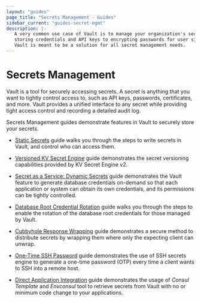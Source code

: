```yaml
---
layout: "guides"
page_title: "Secrets Management - Guides"
sidebar_current: "guides-secret-mgmt"
description: |-
   A very common use case of Vault is to manage your organization's secrets from
   storing credentials and API keys to encrypting passwords for user signups.
   Vault is meant to be a solution for all secret management needs.
---
```


# Secrets Management

Vault is a tool for securely accessing secrets. A secret is anything that you
want to tightly control access to, such as API keys, passwords, certificates,
and more. Vault provides a unified interface to any secret while providing
tight access control and recording a detailed audit log.

Secrets Management guides demonstrate features in Vault to securely store your
secrets.

- [Static Secrets](/guides/secret-mgmt/static-secrets.html) guide walks you
through the steps to write secrets in Vault, and control who can access them.

- [Versioned KV Secret Engine](/guides/secret-mgmt/versioned-kv.html) guide
demonstrates the secret versioning capabilities provided by KV Secret Engine v2.

- [Secret as a Service: Dynamic Secrets](/guides/secret-mgmt/dynamic-secrets.html)
 guide demonstrates the Vault feature to generate database credentials
 on-demand so that each application or system can obtain its own credentials,
 and its permissions can be tightly controlled.

- [Database Root Credential Rotation](/guides/secret-mgmt/db-root-rotation.html)
guide walks you through the steps to enable the rotation of the database root
credentials for those managed by Vault.

- [Cubbyhole Response Wrapping](/guides/secret-mgmt/cubbyhole.html) guide
demonstrates a secure method to distribute secrets by wrapping them where only
the expecting client can unwrap.

- [One-Time SSH Password](/guides/secret-mgmt/ssh-otp.html) guide demonstrates
the use of SSH secrets engine to generate a one-time password (OTP) every time a
client wants to SSH into a remote host. 

- [Direct Application Integration](/guides/secret-mgmt/app-integration.html)
guide demonstrates the usage of _Consul Template_ and _Envconsul_ tool to
retrieve secrets from Vault with no or minimum code change to your applications.
